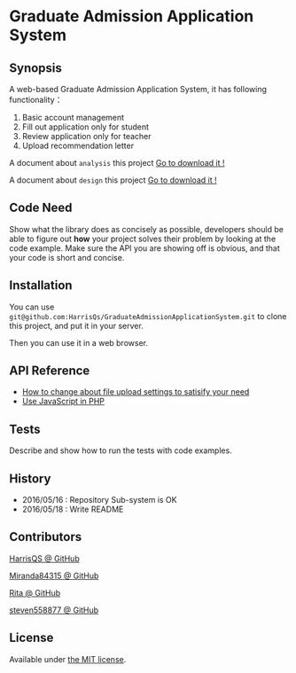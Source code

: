 # Graduate Admission Application System
## Synopsis

A web-based Graduate Admission Application System, 
it has following functionality：
 
 1. Basic account management 
 2. Fill out application only for student
 3. Review application only for teacher 
 4. Upload recommendation letter

A document about `analysis` this project [Go to download it !](https://goo.gl/SxBOuJ)

A document about `design` this project [Go to download it !](https://goo.gl/rPUy8f)
## Code Need

Show what the library does as concisely as possible, developers should be able to figure out **how** your project solves their problem by looking at the code example. Make sure the API you are showing off is obvious, and that your code is short and concise.


## Installation

You can use `git@github.com:HarrisQs/GraduateAdmissionApplicationSystem.git` to clone this project, and put it in your server.

Then you can use it in a web browser.

## API Reference

* [How to change about file upload settings to satisify your need](http://newaurora.pixnet.net/blog/post/129561868-php%E6%AA%94%E6%A1%88%E4%B8%8A%E5%82%B3%E8%A8%AD%E5%AE%9A)
* [Use JavaScript in PHP](http://css6.pixnet.net/blog/post/34226767-%E7%94%A8php%E7%9A%84%E6%96%B9%E5%BC%8F%E5%9F%B7%E8%A1%8Cjavascript)

## Tests

Describe and show how to run the tests with code examples.

## History

* 2016/05/16 : Repository Sub-system is OK
* 2016/05/18 : Write README

## Contributors

[HarrisQS @ GitHub](https://github.com/HarrisQs)

[Miranda84315 @ GitHub](https://github.com/miranda84315)

[Rita @ GitHub](https://github.com/Rita20839)

[steven558877 @ GitHub](https://github.com/steven558877)

## License

Available under [the MIT license](https://mths.be/mit).


